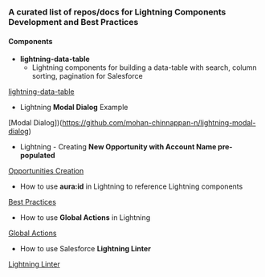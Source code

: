 ### A curated list of repos/docs for Lightning Components Development and Best Practices


#### Components

- **lightning-data-table**
  - Lightning components for building a data-table with search, column sorting, pagination for Salesforce

[lightning-data-table](https://github.com/mohan-chinnappan-n/lightning-data-table)

- Lightning **Modal Dialog** Example

[Modal Dialog])(https://github.com/mohan-chinnappan-n/lightning-modal-dialog)

- Lightning - Creating **New Opportunity with Account Name pre-populated**

[Opportunities Creation](https://github.com/mohan-chinnappan-n/lightning-accounts)


- How to use **aura:id** in Lightning to reference Lightning components

[Best Practices](https://github.com/mohan-chinnappan-n/LX-Notes)

- How to use **Global Actions** in Lightning

[Global Actions](https://github.com/mohan-chinnappan-n/LX-Notes/tree/master/global-actions)

- How to use Salesforce **Lightning Linter**

[Lightning Linter](https://github.com/mohan-chinnappan-n/LX-Notes/tree/master/lint)

